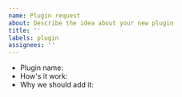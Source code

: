 ```yaml
---
name: Plugin request
about: Describe the idea about your new plugin
title: ''
labels: plugin
assignees: ''
---
```


-   Plugin name:
-   How's it work:
-   Why we should add it: